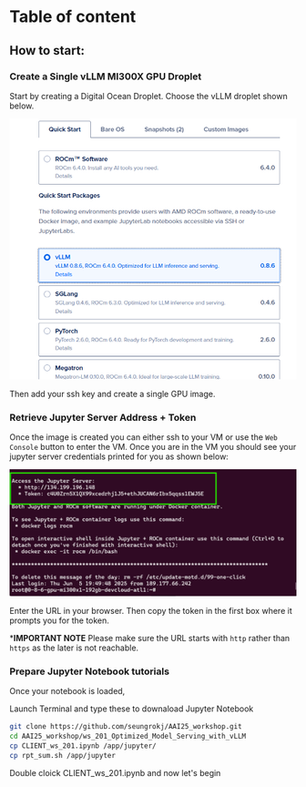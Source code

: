 # Table of content

## How to start: 

### Create a Single vLLM MI300X GPU Droplet
Start by creating a Digital Ocean Droplet. Choose the vLLM droplet shown below.

![droplet](./assets/workshop_images1.png)


Then add your ssh key and create a single GPU image.

### Retrieve Jupyter Server Address + Token

Once the image is created you can either ssh to your VM or use the `Web Console` button to enter the VM. Once you are in the VM you should see your jupyter server credentials printed for you as shown below:

![terminal](./assets/workshop_images2.png)

Enter the URL in your browser. Then copy the token in the first box where it prompts you for the token.

***IMPORTANT NOTE** Please make sure the URL starts with `http` rather than `https` as the later is not reachable.


### Prepare Jupyter Notebook tutorials

Once your notebook is loaded,

Launch Terminal and type these to downaload Jupyter Notebook 
```sh
git clone https://github.com/seungrokj/AAI25_workshop.git
cd AAI25_workshop/ws_201_Optimized_Model_Serving_with_vLLM
cp CLIENT_ws_201.ipynb /app/jupyter/
cp rpt_sum.sh /app/jupyter
```

Double cloick CLIENT_ws_201.ipynb and now let's begin



